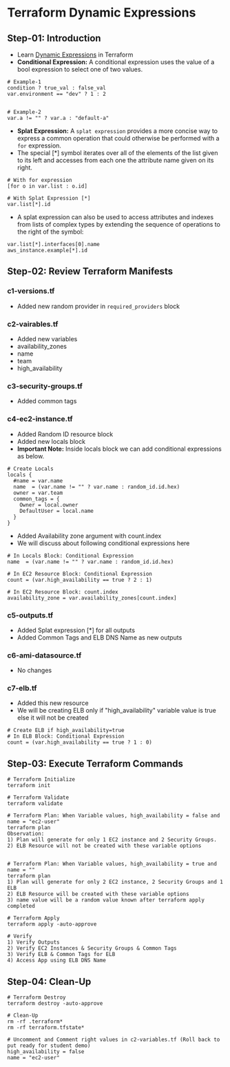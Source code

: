 # Terraform Dynamic Expressions

## Step-01: Introduction
- Learn [Dynamic Expressions](https://www.terraform.io/docs/language/expressions/conditionals.html) in Terraform
- **Conditional Expression:** A conditional expression uses the value of a bool expression to select one of two values.
```t
# Example-1
condition ? true_val : false_val
var.environment == "dev" ? 1 : 2


# Example-2
var.a != "" ? var.a : "default-a"
```
- **Splat Expression:** A `splat expression` provides a more concise way to express a common operation that could otherwise be performed with a `for` expression.
- The special [*] symbol iterates over all of the elements of the list given to its left and accesses from each one the attribute name given on its right. 
```t
# With for expression
[for o in var.list : o.id]

# With Splat Expression [*]
var.list[*].id
```
- A splat expression can also be used to access attributes and indexes from lists of complex types by extending the sequence of operations to the right of the symbol:
```t
var.list[*].interfaces[0].name
aws_instance.example[*].id
```


## Step-02: Review Terraform Manifests
### c1-versions.tf
- Added new random provider in `required_providers` block
### c2-vairables.tf
  - Added new variables
  - availability_zones
  - name
  - team
  - high_availability
### c3-security-groups.tf
  - Added common tags
### c4-ec2-instance.tf
- Added Random ID resource block
- Added new locals block
- **Important Note:** Inside locals block we can add conditional expressions as below. 
```t
# Create Locals
locals {
  #name = var.name
  name  = (var.name != "" ? var.name : random_id.id.hex)
  owner = var.team
  common_tags = {
    Owner = local.owner
    DefaultUser = local.name 
  }
}
```
- Added Availability zone argument with count.index
- We will discuss about following conditional expressions here
```t
# In Locals Block: Conditional Expression
name  = (var.name != "" ? var.name : random_id.id.hex)

# In EC2 Resource Block: Conditional Expression
count = (var.high_availability == true ? 2 : 1)

# In EC2 Resource Block: count.index
availability_zone = var.availability_zones[count.index]
```
### c5-outputs.tf
- Added Splat expression [*] for all outputs
- Added Common Tags and ELB DNS Name as new outputs

### c6-ami-datasource.tf
- No changes

### c7-elb.tf
- Added this new resource
- We will be creating ELB only if "high_availability" variable value is true else it will not be created
```t
# Create ELB if high_availability=true
# In ELB Block: Conditional Expression
count = (var.high_availability == true ? 1 : 0)
```  

## Step-03: Execute Terraform Commands
```t
# Terraform Initialize
terraform init

# Terraform Validate
terraform validate

# Terraform Plan: When Variable values, high_availability = false and name = "ec2-user"
terraform plan
Observation: 
1) Plan will generate for only 1 EC2 instance and 2 Security Groups.
2) ELB Resource will not be created with these variable options


# Terraform Plan: When Variable values, high_availability = true and name = ""
terraform plan
1) Plan will generate for only 2 EC2 instance, 2 Security Groups and 1 ELB
2) ELB Resource will be created with these variable options
3) name value will be a random value known after terraform apply completed

# Terraform Apply
terraform apply -auto-approve

# Verify
1) Verify Outputs
2) Verify EC2 Instances & Security Groups & Common Tags
3) Verify ELB & Common Tags for ELB
4) Access App using ELB DNS Name
```

## Step-04: Clean-Up
```t
# Terraform Destroy
terraform destroy -auto-approve

# Clean-Up
rm -rf .terraform*
rm -rf terraform.tfstate*

# Uncomment and Comment right values in c2-variables.tf (Roll back to put ready for student demo)
high_availability = false 
name = "ec2-user"
```

